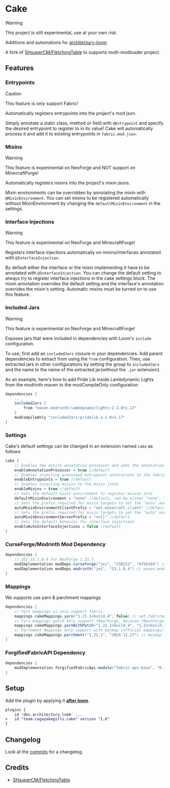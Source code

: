 # Cake

> [!WARNING]
> This project is still experimental, use at your own risk.

Additions and automations for [architectury-loom](https://github.com/architectury/architectury-loom).

A fork of [SHsuperCM/FletchingTable](https://github.com/SHsuperCM/FletchingTable) to supports multi-modloader project.

## Features
### Entrypoints

> [!CAUTION]
> This feature is only support Fabric!

Automatically registers entrypoints into the project's mod json.

Simply annotate a static class, method or field with `@Entrypoint` and specify the desired entrypoint to register to in its value!
Cake will automatically process it and add it to existing entrypoints in `fabric.mod.json`.

### Mixins

> [!WARNING]
> This feature is experimental on NeoForge and NOT support on MinecraftForge!

Automatically registers mixins into the project's mixin jsons.

Mixin environments can be overridden by annotating the mixin with `@MixinEnvironment`.
You can set mixins to be registered automatically without MixinEnvironment by changing the `defaultMixinEnvironment` in the settings.

### Interface Injections

> [!WARNING]
> This feature is experimental on NeoForge and MinecraftForge!

Registers interface injections automatically on mixins/interfaces annotated with `@InterfaceInjection`.

By default either the interface or the mixin implementing it have to be annotated with `@InterfaceInjection`.
You can change the default setting to always try to register interface injections in the cake settings block.
The mixin annotation overrides the default setting and the interface's annotation overrides the mixin's setting.
Automatic mixins must be turned on to use this feature.

### Included Jars

> [!WARNING]
> This feature is experimental on NeoForge and MinecraftForge!

Exposes jars that were included in dependencies with Loom's `include` configuration.

To use, first add an `includedJars` closure in your dependencies. 
Add parent dependencies to extract from using the `from` configuration.
Then, use extracted jars in other configurations by setting the group to `includedJars` and the name to the name of the extracted jar(without the `.jar` extension).

As an example, here's how to add Pride Lib inside Lambdynamic Lights from the modrinth maven to the modCompileOnly configuration:
```groovy
dependencies {
    ..
    includedJars {
        from "maven.modrinth:lambdynamiclights:2.1.0+1.17"
    }
    modCompileOnly "includedJars:pridelib-1.1.0+1.17"
}
```

### Settings
Cake's default settings can be changed in an extension named `cake` as follows:
```groovy
cake {
    // Enables the entire annotation processor and adds the annotation api to the project's classpath
    enableAnnotationProcessor = true //default
    // Enables injecting processed entrypoint annotations to the fabric mod json
    enableEntrypoints = true //default
    // Enables injecting mixins to the mixin jsons
    enableMixins = true //default
    // Sets the default mixin environment to register mixins into
    defaultMixinEnvironment = "none" //default, can be either "none", "auto", "mixins", "client", "server"
    // Sets the prefix required for mixin targets to set the "auto" environment to "client"
    autoMixinEnvironmentClientPrefix = "net.minecraft.client" //default
    // Sets the prefix required for mixin targets to set the "auto" environment to "server"
    autoMixinEnvironmentServerPrefix = "null" //default
    // Sets the default behavior for interface injections
    enableAutoInterfaceInjections = false //default
}
```

### CurseForge/Modrinth Mod Dependency
```groovy
dependencies {
    // JEI 23.1.0.4 for NeoForge 1.21.7
    modImplementation modDeps.curseforge("jei", "238222", "6756169") // curse.maven:jei-238222:6756169 
    modImplementation modDeps.modrinth("jei", "23.1.0.4") // maven.modrinth:jei:23.1.0.4
}
```

### Mappings
We supports use yarn & parchment mappings
```groovy
dependencies {
    // Yarn mappings v1 only support fabric.
    mappings cakeMappings.yarn("1.21.1+build.4", false) // net.fabricmc:yarn:1.21.1+build.4:v1
    // Yarn mappings patch only support (Neo)Forge, because (Neo)Forge patches broken with yarn mappings.
    mappings cakeMappings.yarnWithPatch("1.21.1+build.4", "1.21+build.1") // "net.fabricmc:yarn:1.21.1+build.4:v2" layered "dev.architectury:yarn-mappings-patch-neoforge:1.21+build.1"
    // Parchment Mappings only support with mojmap (official mappings)
    mappings cakeMappings.parchment("1.21.1", "2024.11.17") // mojmap layered "org.parchmentmc.data:parchment-1.21.1:2024.11.17@zip"
}
```

### ForgifiedFabricAPI Dependency
```groovy
dependencies {
    modImplementation forgifiedFabricApi.module("fabric-api-base", "0.129.0+2.0.26+1.21.8", false)
}
```

## Setup
Add the plugin by applying it <ins>**after loom**</ins>.
```patch
plugins {
    id 'dev.architectury.loom' ...
+   id "team.cagayakegirls.cake" version "1.6"
}
```

## Changelog
Look at the [commits](https://github.com/CagayakeGirls/Cake/commits) for a changelog.

## Credits
- [SHsuperCM/FletchingTable](https://github.com/SHsuperCM/FletchingTable)
